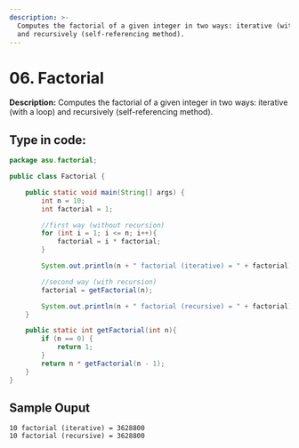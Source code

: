```yaml
---
description: >-
  Computes the factorial of a given integer in two ways: iterative (with a loop)
  and recursively (self-referencing method).
---
```


# 06. Factorial

**Description:** Computes the factorial of a given integer in two ways: iterative \(with a loop\) and recursively \(self-referencing method\).

## Type in code:

```java
package asu.factorial;

public class Factorial {

    public static void main(String[] args) {
        int n = 10;
        int factorial = 1;

        //first way (without recursion)
        for (int i = 1; i <= n; i++){
            factorial = i * factorial;
        }

        System.out.println(n + " factorial (iterative) = " + factorial);

        //second way (with recursion)
        factorial = getFactorial(n);

        System.out.println(n + " factorial (recursive) = " + factorial);
    }

    public static int getFactorial(int n){
        if (n == 0) {
            return 1;
        } 
        return n * getFactorial(n - 1);
    }
}
```

## Sample Ouput

```text
10 factorial (iterative) = 3628800
10 factorial (recursive) = 3628800
```

